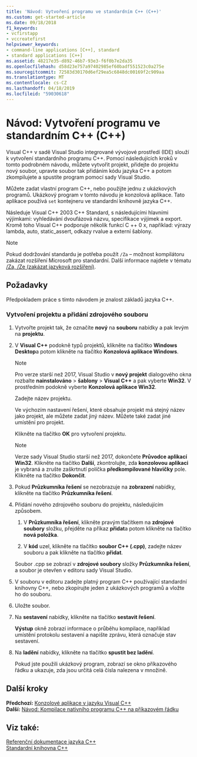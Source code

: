 ```yaml
---
title: 'Návod: Vytvoření programu ve standardním C++ (C++)'
ms.custom: get-started-article
ms.date: 09/18/2018
f1_keywords:
- vcfirstapp
- vccreatefirst
helpviewer_keywords:
- command-line applications [C++], standard
- standard applications [C++]
ms.assetid: 48217e35-d892-46b7-93e3-f6f0b7e2da35
ms.openlocfilehash: d58d23e757a97402985ef60badf551523c0a275e
ms.sourcegitcommit: 72583d30170d6ef29ea5c6848dc00169f2c909aa
ms.translationtype: MT
ms.contentlocale: cs-CZ
ms.lasthandoff: 04/18/2019
ms.locfileid: "59030618"
---
```

# <a name="walkthrough-creating-a-standard-c-program-c"></a>Návod: Vytvoření programu ve standardním C++ (C++)

Visual C++ v sadě Visual Studio integrované vývojové prostředí (IDE) slouží k vytvoření standardního programu C++. Pomocí následujících kroků v tomto podrobném návodu, můžete vytvořit projekt, přidejte do projektu nový soubor, upravte soubor tak přidáním kódu jazyka C++ a potom zkompilujete a spustíte program pomocí sady Visual Studio.

Můžete zadat vlastní program C++, nebo použijte jednu z ukázkových programů. Ukázkový program v tomto návodu je konzolová aplikace. Tato aplikace používá `set` kontejneru ve standardní knihovně jazyka C++.

Následuje Visual C++ 2003 C++ Standard, s následujícími hlavními výjimkami: vyhledávání dvoufázová názvu, specifikace výjimek a export. Kromě toho Visual C++ podporuje několik funkcí C ++ 0 x, například: výrazy lambda, auto, static_assert, odkazy rvalue a externí šablony.

> [!NOTE]
> Pokud dodržování standardu je potřeba použít `/Za` – možnost kompilátoru zakázat rozšíření Microsoft pro standardní. Další informace najdete v tématu [/Za, /Ze (zakázat jazyková rozšíření)](../build/reference/za-ze-disable-language-extensions.md).

## <a name="prerequisites"></a>Požadavky

Předpokladem práce s tímto návodem je znalost základů jazyka C++.

### <a name="to-create-a-project-and-add-a-source-file"></a>Vytvoření projektu a přidání zdrojového souboru

1. Vytvořte projekt tak, že označíte **nový** na **souboru** nabídky a pak levým na **projektu**.

1. V **Visual C++** podokně typů projektů, klikněte na tlačítko **Windows Desktop**a potom klikněte na tlačítko **Konzolová aplikace Windows**.

   > [!NOTE]
   > Pro verze starší než 2017, Visual Studio v **nový projekt** dialogového okna rozbalte **nainstalováno** > **šablony**  >  **Visual C++** a pak vyberte **Win32**. V prostředním podokně vyberte **Konzolová aplikace Win32**.

   Zadejte název projektu.

   Ve výchozím nastavení řešení, které obsahuje projekt má stejný název jako projekt, ale můžete zadat jiný název. Můžete také zadat jiné umístění pro projekt.

   Klikněte na tlačítko **OK** pro vytvoření projektu.

   > [!NOTE]
   > Verze sady Visual Studio starší než 2017, dokončete **Průvodce aplikací Win32**. Klikněte na tlačítko **Další**, zkontrolujte, zda **konzolovou aplikaci** je vybraná a zrušte zaškrtnutí políčka **předkompilované hlavičky** pole. Klikněte na tlačítko **Dokončit**.

1. Pokud **Průzkumníka řešení** se nezobrazuje na **zobrazení** nabídky, klikněte na tlačítko **Průzkumníka řešení**.

1. Přidání nového zdrojového souboru do projektu, následujícím způsobem.

   1. V **Průzkumníka řešení**, klikněte pravým tlačítkem na **zdrojové soubory** složku, přejděte na příkaz **přidat**a potom klikněte na tlačítko **nová položka**.

   1. V **kód** uzel, klikněte na tlačítko **soubor C++ (.cpp)**, zadejte název souboru a pak klikněte na tlačítko **přidat**.

   Soubor .cpp se zobrazí v **zdrojové soubory** složky **Průzkumníka řešení**, a soubor je otevřen v editoru sady Visual Studio.

1. V souboru v editoru zadejte platný program C++ používající standardní knihovny C++, nebo zkopírujte jeden z ukázkových programů a vložte ho do souboru.

1. Uložte soubor.

1. Na **sestavení** nabídky, klikněte na tlačítko **sestavit řešení**.

   **Výstup** okně zobrazí informace o průběhu kompilace, například umístění protokolu sestavení a napište zprávu, která označuje stav sestavení.

1. Na **ladění** nabídky, klikněte na tlačítko **spustit bez ladění**.

   Pokud jste použili ukázkový program, zobrazí se okno příkazového řádku a ukazuje, zda jsou určitá celá čísla nalezena v množině.

## <a name="next-steps"></a>Další kroky

**Předchozí:** [Konzolové aplikace v jazyku Visual C++](../windows/console-applications-in-visual-cpp.md)<br/>
**Další:** [Návod: Kompilace nativního programu C++ na příkazovém řádku](../build/walkthrough-compiling-a-native-cpp-program-on-the-command-line.md)<br/>

## <a name="see-also"></a>Viz také:

[Referenční dokumentace jazyka C++](../cpp/cpp-language-reference.md)<br/>
[Standardní knihovna C++](../standard-library/cpp-standard-library-reference.md)<br/>
